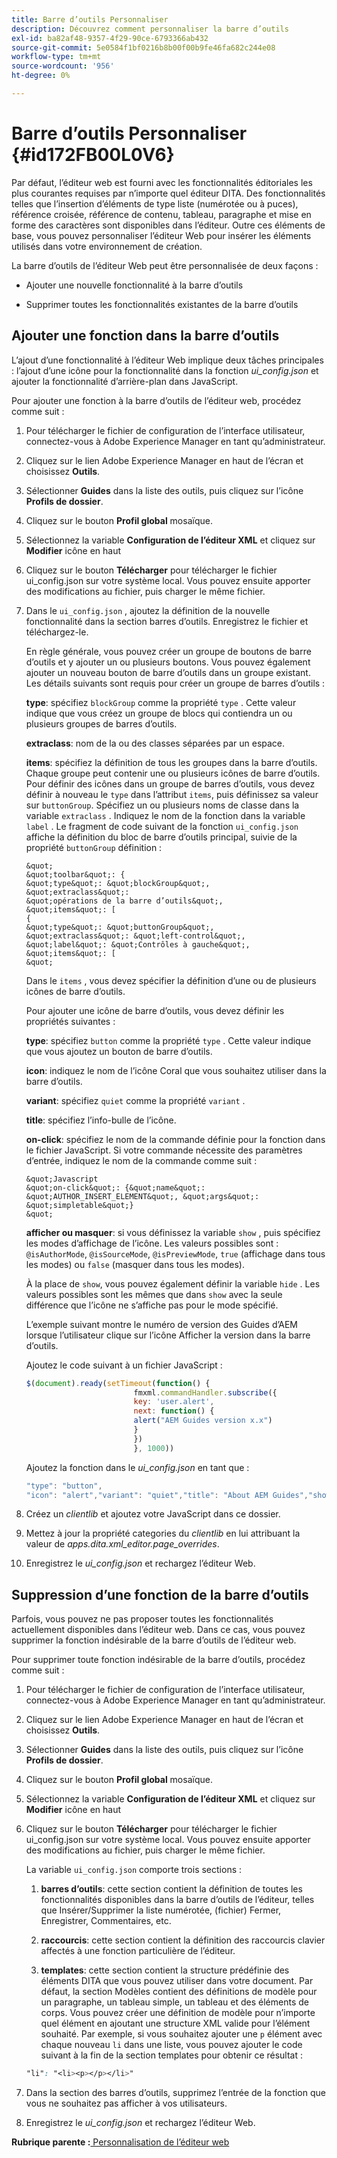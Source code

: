 ```yaml
---
title: Barre d’outils Personnaliser
description: Découvrez comment personnaliser la barre d’outils
exl-id: ba82af48-9357-4f29-90ce-6793366ab432
source-git-commit: 5e0584f1bf0216b8b00f00b9fe46fa682c244e08
workflow-type: tm+mt
source-wordcount: '956'
ht-degree: 0%

---
```


# Barre d’outils Personnaliser {#id172FB00L0V6}

Par défaut, l’éditeur web est fourni avec les fonctionnalités éditoriales les plus courantes requises par n’importe quel éditeur DITA. Des fonctionnalités telles que l’insertion d’éléments de type liste \(numérotée ou à puces\), référence croisée, référence de contenu, tableau, paragraphe et mise en forme des caractères sont disponibles dans l’éditeur. Outre ces éléments de base, vous pouvez personnaliser l’éditeur Web pour insérer les éléments utilisés dans votre environnement de création.

La barre d’outils de l’éditeur Web peut être personnalisée de deux façons :

- Ajouter une nouvelle fonctionnalité à la barre d’outils

- Supprimer toutes les fonctionnalités existantes de la barre d’outils


## Ajouter une fonction dans la barre d’outils

L’ajout d’une fonctionnalité à l’éditeur Web implique deux tâches principales : l’ajout d’une icône pour la fonctionnalité dans la fonction *ui\_config.json* et ajouter la fonctionnalité d’arrière-plan dans JavaScript.

Pour ajouter une fonction à la barre d’outils de l’éditeur web, procédez comme suit :

1. Pour télécharger le fichier de configuration de l’interface utilisateur, connectez-vous à Adobe Experience Manager en tant qu’administrateur.

1. Cliquez sur le lien Adobe Experience Manager en haut de l’écran et choisissez **Outils**.
1. Sélectionner **Guides** dans la liste des outils, puis cliquez sur l’icône **Profils de dossier**.
1. Cliquez sur le bouton **Profil global** mosaïque.
1. Sélectionnez la variable **Configuration de l’éditeur XML** et cliquez sur **Modifier** icône en haut
1. Cliquez sur le bouton **Télécharger** pour télécharger le fichier ui\_config.json sur votre système local. Vous pouvez ensuite apporter des modifications au fichier, puis charger le même fichier.
1. Dans le `ui_config.json` , ajoutez la définition de la nouvelle fonctionnalité dans la section barres d’outils. Enregistrez le fichier et téléchargez-le.

   En règle générale, vous pouvez créer un groupe de boutons de barre d’outils et y ajouter un ou plusieurs boutons. Vous pouvez également ajouter un nouveau bouton de barre d’outils dans un groupe existant. Les détails suivants sont requis pour créer un groupe de barres d’outils :

   **type**: spécifiez `blockGroup` comme la propriété `type` . Cette valeur indique que vous créez un groupe de blocs qui contiendra un ou plusieurs groupes de barres d’outils.

   **extraclass**: nom de la ou des classes séparées par un espace.

   **items**: spécifiez la définition de tous les groupes dans la barre d’outils. Chaque groupe peut contenir une ou plusieurs icônes de barre d’outils. Pour définir des icônes dans un groupe de barres d’outils, vous devez définir à nouveau le `type` dans l’attribut `items`, puis définissez sa valeur sur `buttonGroup`. Spécifiez un ou plusieurs noms de classe dans la variable `extraclass` . Indiquez le nom de la fonction dans la variable `label` . Le fragment de code suivant de la fonction `ui_config.json` affiche la définition du bloc de barre d’outils principal, suivie de la propriété `buttonGroup` définition :

       &quot;
       &quot;toolbar&quot;: {
       &quot;type&quot;: &quot;blockGroup&quot;,
       &quot;extraclass&quot;:
       &quot;opérations de la barre d’outils&quot;,
       &quot;items&quot;: [
       {
       &quot;type&quot;: &quot;buttonGroup&quot;,
       &quot;extraclass&quot;: &quot;left-control&quot;,
       &quot;label&quot;: &quot;Contrôles à gauche&quot;,
       &quot;items&quot;: [
       &quot;
   
   Dans le `items` , vous devez spécifier la définition d’une ou de plusieurs icônes de barre d’outils.

   Pour ajouter une icône de barre d’outils, vous devez définir les propriétés suivantes :

   **type**: spécifiez `button` comme la propriété `type` . Cette valeur indique que vous ajoutez un bouton de barre d’outils.

   **icon**: indiquez le nom de l’icône Coral que vous souhaitez utiliser dans la barre d’outils.

   **variant**: spécifiez `quiet` comme la propriété `variant` .

   **title**: spécifiez l’info-bulle de l’icône.

   **on-click**: spécifiez le nom de la commande définie pour la fonction dans le fichier JavaScript. Si votre commande nécessite des paramètres d’entrée, indiquez le nom de la commande comme suit :

       &quot;Javascript
       &quot;on-click&quot;: {&quot;name&quot;: &quot;AUTHOR_INSERT_ELEMENT&quot;, &quot;args&quot;: &quot;simpletable&quot;}
       &quot;
   
   **afficher ou masquer**: si vous définissez la variable `show` , puis spécifiez les modes d’affichage de l’icône. Les valeurs possibles sont : `@isAuthorMode`, `@isSourceMode`, `@isPreviewMode`, `true` \(affichage dans tous les modes\) ou `false` \(masquer dans tous les modes\).

   À la place de `show`, vous pouvez également définir la variable `hide` . Les valeurs possibles sont les mêmes que dans `show` avec la seule différence que l’icône ne s’affiche pas pour le mode spécifié.

   L’exemple suivant montre le numéro de version des Guides d’AEM lorsque l’utilisateur clique sur l’icône Afficher la version dans la barre d’outils.

   Ajoutez le code suivant à un fichier JavaScript :

   ```Javascript
   $(document).ready(setTimeout(function() {
                           fmxml.commandHandler.subscribe({
                           key: 'user.alert',
                           next: function() {
                           alert("AEM Guides version x.x")
                           }
                           })
                           }, 1000))
   ```

   Ajoutez la fonction dans le *ui\_config.json* en tant que :

   ```Javascript
   "type": "button",
   "icon": "alert","variant": "quiet","title": "About AEM Guides","show": "true","on-click": "user.alert"
   ```

1. Créez un *clientlib* et ajoutez votre JavaScript dans ce dossier.

1. Mettez à jour la propriété categories du *clientlib* en lui attribuant la valeur de *apps.dita.xml\_editor.page\_overrides*.

1. Enregistrez le *ui\_config.json* et rechargez l’éditeur Web.


## Suppression d’une fonction de la barre d’outils

Parfois, vous pouvez ne pas proposer toutes les fonctionnalités actuellement disponibles dans l’éditeur web. Dans ce cas, vous pouvez supprimer la fonction indésirable de la barre d’outils de l’éditeur web.

Pour supprimer toute fonction indésirable de la barre d’outils, procédez comme suit :

1. Pour télécharger le fichier de configuration de l’interface utilisateur, connectez-vous à Adobe Experience Manager en tant qu’administrateur.

1. Cliquez sur le lien Adobe Experience Manager en haut de l’écran et choisissez **Outils**.
1. Sélectionner **Guides** dans la liste des outils, puis cliquez sur l’icône **Profils de dossier**.
1. Cliquez sur le bouton **Profil global** mosaïque.
1. Sélectionnez la variable **Configuration de l’éditeur XML** et cliquez sur **Modifier** icône en haut
1. Cliquez sur le bouton **Télécharger** pour télécharger le fichier ui\_config.json sur votre système local. Vous pouvez ensuite apporter des modifications au fichier, puis charger le même fichier.

   La variable `ui_config.json` comporte trois sections :

   1. **barres d’outils**: cette section contient la définition de toutes les fonctionnalités disponibles dans la barre d’outils de l’éditeur, telles que Insérer/Supprimer la liste numérotée, \(fichier\) Fermer, Enregistrer, Commentaires, etc.

   1. **raccourcis**: cette section contient la définition des raccourcis clavier affectés à une fonction particulière de l’éditeur.

   1. **templates**: cette section contient la structure prédéfinie des éléments DITA que vous pouvez utiliser dans votre document. Par défaut, la section Modèles contient des définitions de modèle pour un paragraphe, un tableau simple, un tableau et des éléments de corps. Vous pouvez créer une définition de modèle pour n’importe quel élément en ajoutant une structure XML valide pour l’élément souhaité. Par exemple, si vous souhaitez ajouter une `p` élément avec chaque nouveau `li` dans une liste, vous pouvez ajouter le code suivant à la fin de la section templates pour obtenir ce résultat :

   ```css
   "li": "<li><p></p></li>"
   ```

1. Dans la section des barres d’outils, supprimez l’entrée de la fonction que vous ne souhaitez pas afficher à vos utilisateurs.

1. Enregistrez le *ui\_config.json* et rechargez l’éditeur Web.


**Rubrique parente :**[ Personnalisation de l’éditeur web](conf-web-editor.md)
